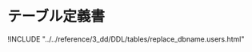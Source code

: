# テーブル定義書

!INCLUDE "../../reference/3_dd/DDL/tables/replace_dbname.users.html"

<script>document.body.getElementsByClassName("markdown-section")[0].innerHTML = document.body.getElementsByClassName("markdown-section")[0].innerHTML.replace(/replace_dbname/g, "").replace(/8.0.20/g, "MYSQL 8.0.20");</script>